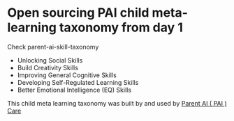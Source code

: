 # Open sourcing PAI child meta-learning taxonomy from day 1

Check parent-ai-skill-taxonomy

- Unlocking Social Skills
- Build Creativity Skills
- Improving General Cognitive Skills
- Developing Self-Regulated Learning Skills
- Better Emotional Intelligence (EQ) Skills

This child meta learning taxonomy was built by and used by [Parent AI ( PAI ) Care ](https://pai.care/)
 
